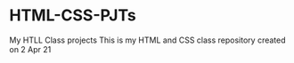 # HTML-CSS-PJTs
My HTLL Class projects
This is my HTML and CSS class repository created on 2 Apr 21
